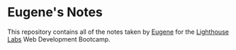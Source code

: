 # Eugene's Notes

This repository contains all of the notes taken by [Eugene](https://github.com/Eugene-L-H) for the [Lighthouse Labs](https://www.lighthouselabs.ca) Web Development Bootcamp.